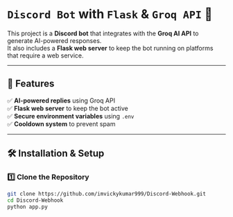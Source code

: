 # `Discord Bot` with `Flask` & `Groq API` 🚀

This project is a **Discord bot** that integrates with the **Groq AI API** to generate AI-powered responses.  
It also includes a **Flask web server** to keep the bot running on platforms that require a web service.

---

## 📌 Features
✅ **AI-powered replies** using Groq API  
✅ **Flask web server** to keep the bot active  
✅ **Secure environment variables** using `.env`  
✅ **Cooldown system** to prevent spam  

---

## 🛠️ Installation & Setup

### 1️⃣ Clone the Repository
```bash
git clone https://github.com/imvickykumar999/Discord-Webhook.git
cd Discord-Webhook
python app.py
```

